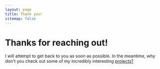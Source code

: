 ```yaml
---
layout: page
title: Thank you!
sitemap: false
---
```


# Thanks for reaching out!

I will attempt to get back to you as soon as possible. In the meantime, why don't you check out some of my
incredibly interesting [projects?](https://noahkae.github.io/projects/)


